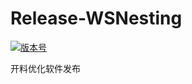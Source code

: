# Release-WSNesting

[![版本号](https://img.shields.io/badge/release-2.2.1.0-blue.svg?style=flat-square)](https://github.com/WangShiSoftware/Release-WSNesting/releases)

开料优化软件发布
